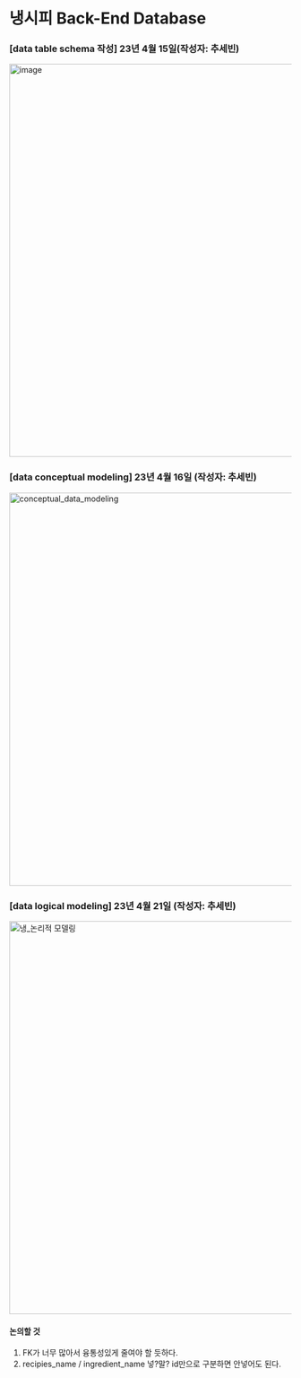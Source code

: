 # 냉시피 Back-End Database


### [data table schema 작성] 23년 4월 15일(작성자: 추세빈)
<img width="700" alt="image" src="https://user-images.githubusercontent.com/102461290/233582765-b1c24259-94f4-4794-ad57-1a376ff054d4.png">

### [data conceptual modeling] 23년 4월 16일 (작성자: 추세빈)
<img width="700" alt="conceptual_data_modeling" src="https://user-images.githubusercontent.com/102461290/232426942-91e229b6-a62c-4708-be0b-b33b64a2be24.png">

### [data logical modeling] 23년 4월 21일 (작성자: 추세빈)
<img width="700" alt="냉_논리적 모델링" src="https://user-images.githubusercontent.com/102461290/233584597-46bdf057-c8b2-49f7-815b-4a6dae50d3af.png">

#### 논의할 것
1. FK가 너무 많아서 융통성있게 줄여야 할 듯하다.
2. recipies_name / ingredient_name 넣?말? id만으로 구분하면 안넣어도 된다.
